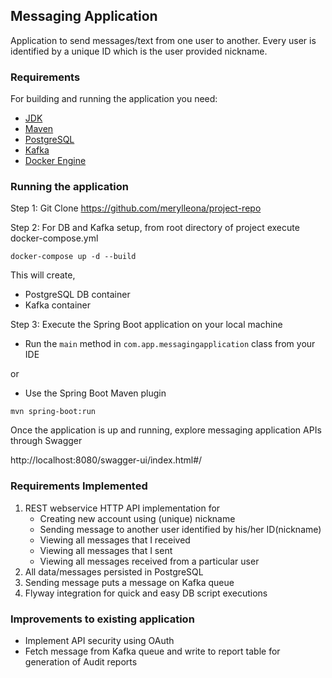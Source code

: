## Messaging Application 

Application to send messages/text from one user to another. Every user is identified by a unique ID which is the user provided nickname.   

### Requirements

For building and running the application you need:

- [JDK](http://www.oracle.com/technetwork/java/javase/downloads/jdk8-downloads-2133151.html)
- [Maven](https://maven.apache.org)
- [PostgreSQL](https://www.postgresql.org/download/)
- [Kafka](https://kafka.apache.org/downloads)
- [Docker Engine](https://docs.docker.com/engine/install/)

### Running the application

Step 1: Git Clone https://github.com/merylleona/project-repo

Step 2: For DB and Kafka setup, from root directory of project execute docker-compose.yml

```shell
docker-compose up -d --build
```

This will create,

* PostgreSQL DB container
* Kafka container

Step 3: Execute the Spring Boot application on your local machine

* Run the `main` method in `com.app.messagingapplication` class from your IDE

or

* Use the Spring Boot Maven plugin

```shell
mvn spring-boot:run
```

Once the application is up and running, explore messaging application APIs through Swagger 

http://localhost:8080/swagger-ui/index.html#/

### Requirements Implemented

1. REST webservice HTTP API implementation for
   * Creating new account using (unique) nickname
   * Sending message to another user identified by his/her ID(nickname)
   * Viewing all messages that I received
   * Viewing all messages that I sent
   * Viewing all messages received from a particular user
2. All data/messages persisted in PostgreSQL
3. Sending message puts a message on Kafka queue
4. Flyway integration for quick and easy DB script executions

### Improvements to existing application

* Implement API security using OAuth
* Fetch message from Kafka queue and write to report table for generation of Audit reports